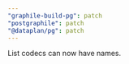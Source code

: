 ```yaml
---
"graphile-build-pg": patch
"postgraphile": patch
"@dataplan/pg": patch
---
```


List codecs can now have names.
